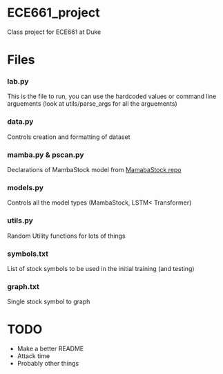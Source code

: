 # ECE661_project
Class project for ECE661 at Duke 

# Files

### lab.py 
This is the file to run, you can use the hardcoded values or command line arguements (look at utils/parse_args for all the arguements)

### data.py
Controls creation and formatting of dataset 

### mamba.py & pscan.py
Declarations of MambaStock model from [MamabaStock repo](https://github.com/zshicode/MambaStock)

### models.py
Controls all the model types (MambaStock, LSTM< Transformer)

### utils.py
Random Utility functions for lots of things

### symbols.txt
List of stock symbols to be used in the initial training (and testing)

### graph.txt
Single stock symbol to graph 


# TODO
- Make a better README
- Attack time
- Probably other things
